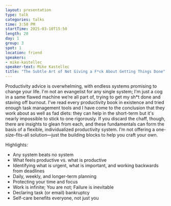 ```yaml
---
layout: presentation
type: talk
categories: talks
time: 3:50 PM
startTime: 2025-03-10T15:50 
length: 20
day: 1
group: 3
spot: 1
location: friend
speakers:
- mike-kastellec
speaker-text: Mike Kastellec
title: "The Subtle Art of Not Giving a F*ck About Getting Things Done"
---
```

Productivity advice is overwhelming, with endless systems promising to change your life. I'm not an evangelist for any single system; I'm just a cog in a same flawed machine we’re all part of, trying to get my sh*t done and staving off burnout. I've read every productivity book in existence and tried enough task management tools and I have come to the conclusion that they work about as well as fad diets: they can help in the short-term but it's nearly impossible to stick to one rigorously. If you discard the chaff, though, there are insights to glean from each, and these fundamentals can form the basis of a flexible, individualized productivity system. I’m not offering a one-size-fits-all solution—just the building blocks to help you craft your own.

Highlights:
* Any system beats no system
* What feels productive vs. what is productive
* Identifying what is urgent, what is important, and working backwards from deadlines
* Daily, weekly, and longer-term planning
* Protecting your time and focus
* Work is infinite; You are not; Failure is inevitable
* Declaring task (or email) bankruptcy
* Self-care benefits everyone, not just you
